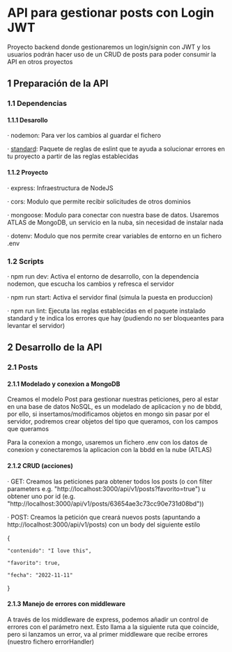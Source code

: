 # API para gestionar posts con Login JWT
Proyecto backend donde gestionaremos un login/signin con JWT y los usuarios podrán hacer uso de un CRUD de posts para poder consumir la API en otros proyectos

## 1 Preparación de la API

### 1.1 Dependencias

#### 1.1.1 Desarollo
· nodemon: Para ver los cambios al guardar el fichero

· [standard](https://www.npmjs.com/package/standard): Paquete de reglas de eslint que te ayuda a solucionar errores en tu proyecto a partir de las reglas establecidas

#### 1.1.2 Proyecto
· express: Infraestructura de NodeJS

· cors: Modulo que permite recibir solicitudes de otros dominios

· mongoose: Modulo para conectar con nuestra base de datos. Usaremos ATLAS de MongoDB, un servicio en la nuba, sin necesidad de instalar nada 

· dotenv: Modulo que nos permite crear variables de entorno en un fichero .env

### 1.2 Scripts
· npm run dev: Activa el entorno de desarrollo, con la dependencia nodemon, que escucha los cambios y refresca el servidor

· npm run start: Activa el servidor final (simula la puesta en produccion)

· npm run lint: Ejecuta las reglas establecidas en el paquete instalado standard y te indica los errores que hay (pudiendo no ser bloqueantes para levantar el servidor)

## 2 Desarrollo de la API

### 2.1 Posts

#### 2.1.1 Modelado y conexion a MongoDB
Creamos el modelo Post para gestionar nuestras peticiones, pero al estar en una base de datos NoSQL, es un modelado de aplicacion y no de bbdd, por ello, si insertamos/modificamos objetos en mongo sin pasar por el servidor, podremos crear objetos del tipo que queramos, con los campos que queramos

Para la conexion a mongo, usaremos un fichero .env con los datos de conexion y conectaremos la aplicacion con la bbdd en la nube (ATLAS)

#### 2.1.2 CRUD (acciones)
· GET: Creamos las peticiones para obtener todos los posts (o con filter parameters e.g. "http://localhost:3000/api/v1/posts?favorito=true") u obtener uno por id (e.g. "http://localhost:3000/api/v1/posts/63654ae3c73cc90e731d08bd"))

· POST: Creamos la petición que creará nuevos posts (apuntando a http://localhost:3000/api/v1/posts) con un body del siguiente estilo

  {

    "contenido": "I love this",

    "favorito": true,

    "fecha": "2022-11-11"

  }

#### 2.1.3 Manejo de errores con middleware
A través de los middleware de express, podemos añadir un control de errores con el parámetro next. Esto llama a la siguiente ruta que coincide, pero si lanzamos un error, va al primer middleware que recibe errores (nuestro fichero errorHandler)